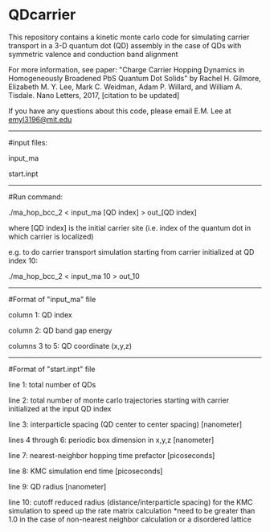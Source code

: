 # QDcarrier

This repository contains a kinetic monte carlo code for simulating carrier transport in a 3-D quantum dot (QD) assembly in the case of QDs with symmetric valence and conduction band alignment

For more information, see paper: "Charge Carrier Hopping Dynamics in Homogeneously Broadened PbS Quantum Dot Solids" by 
Rachel H. Gilmore, Elizabeth M. Y. Lee, Mark C. Weidman, Adam P. Willard, and William A. Tisdale. Nano Letters, 2017, [citation to be updated] 

If you have any questions about this code, please email E.M. Lee at emyl3196@mit.edu

------------------------------------------------

#input files: 

input_ma

start.inpt

------------------------------------------------

#Run command:

./ma_hop_bcc_2 < input_ma [QD index] > out_[QD index]

where [QD index] is the initial carrier site (i.e. index of the quantum dot in which carrier is localized)

e.g. to do carrier transport simulation starting from carrier initialized at QD index 10:

./ma_hop_bcc_2 < input_ma 10 > out_10

------------------------------------------------

#Format of "input_ma" file

column 1: QD index

column 2: QD band gap energy

columns 3 to 5: QD coordinate (x,y,z)

------------------------------------------------

#Format of "start.inpt" file

line 1: total number of QDs

line 2: total number of monte carlo trajectories starting with carrier initialized at the input QD index

line 3: interparticle spacing (QD center to center spacing) [nanometer]

lines 4 through 6: periodic box dimension in x,y,z [nanometer]

line 7: nearest-neighbor hopping time prefactor [picoseconds]

line 8: KMC simulation end time [picoseconds]

line 9: QD radius [nanometer]

line 10: cutoff reduced radius (distance/interparticle spacing) for the KMC simulation to speed up the rate matrix calculation 
      *need to be greater than 1.0 in the case of non-nearest neighbor calculation or a disordered lattice
      

